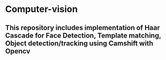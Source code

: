 # Computer-vision
## This repository includes implementation of Haar Cascade for Face Detection, Template matching, Object detection/tracking using Camshift with Opencv
